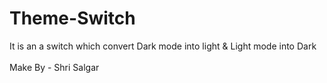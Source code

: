 # Theme-Switch
It is an a switch which  convert  Dark mode into light  &amp;  Light mode into Dark
<br>
<br>
Make By - Shri Salgar
